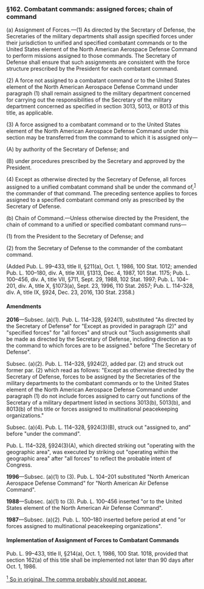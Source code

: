 ### §162. Combatant commands: assigned forces; chain of command ###

(a) Assignment of Forces.—(1) As directed by the Secretary of Defense, the Secretaries of the military departments shall assign specified forces under their jurisdiction to unified and specified combatant commands or to the United States element of the North American Aerospace Defense Command to perform missions assigned to those commands. The Secretary of Defense shall ensure that such assignments are consistent with the force structure prescribed by the President for each combatant command.

(2) A force not assigned to a combatant command or to the United States element of the North American Aerospace Defense Command under paragraph (1) shall remain assigned to the military department concerned for carrying out the responsibilities of the Secretary of the military department concerned as specified in section 3013, 5013, or 8013 of this title, as applicable.

(3) A force assigned to a combatant command or to the United States element of the North American Aerospace Defense Command under this section may be transferred from the command to which it is assigned only—

(A) by authority of the Secretary of Defense; and

(B) under procedures prescribed by the Secretary and approved by the President.

(4) Except as otherwise directed by the Secretary of Defense, all forces assigned to a unified combatant command shall be under the command of,<sup><a href="#162_1_target" name="162_1">1</a></sup> the commander of that command. The preceding sentence applies to forces assigned to a specified combatant command only as prescribed by the Secretary of Defense.

(b) Chain of Command.—Unless otherwise directed by the President, the chain of command to a unified or specified combatant command runs—

(1) from the President to the Secretary of Defense; and

(2) from the Secretary of Defense to the commander of the combatant command.

(Added Pub. L. 99–433, title II, §211(a), Oct. 1, 1986, 100 Stat. 1012; amended Pub. L. 100–180, div. A, title XIII, §1313, Dec. 4, 1987, 101 Stat. 1175; Pub. L. 100–456, div. A, title VII, §711, Sept. 29, 1988, 102 Stat. 1997; Pub. L. 104–201, div. A, title X, §1073(a), Sept. 23, 1996, 110 Stat. 2657; Pub. L. 114–328, div. A, title IX, §924, Dec. 23, 2016, 130 Stat. 2358.)

#### Amendments ####

**2016**—Subsec. (a)(1). Pub. L. 114–328, §924(1), substituted "As directed by the Secretary of Defense" for "Except as provided in paragraph (2)" and "specified forces" for "all forces" and struck out "Such assignments shall be made as directed by the Secretary of Defense, including direction as to the command to which forces are to be assigned." before "The Secretary of Defense".

Subsec. (a)(2). Pub. L. 114–328, §924(2), added par. (2) and struck out former par. (2) which read as follows: "Except as otherwise directed by the Secretary of Defense, forces to be assigned by the Secretaries of the military departments to the combatant commands or to the United States element of the North American Aerospace Defense Command under paragraph (1) do not include forces assigned to carry out functions of the Secretary of a military department listed in sections 3013(b), 5013(b), and 8013(b) of this title or forces assigned to multinational peacekeeping organizations."

Subsec. (a)(4). Pub. L. 114–328, §924(3)(B), struck out "assigned to, and" before "under the command".

Pub. L. 114–328, §924(3)(A), which directed striking out "operating with the geographic area", was executed by striking out "operating within the geographic area" after "all forces" to reflect the probable intent of Congress.

**1996**—Subsec. (a)(1) to (3). Pub. L. 104–201 substituted "North American Aerospace Defense Command" for "North American Air Defense Command".

**1988**—Subsec. (a)(1) to (3). Pub. L. 100–456 inserted "or to the United States element of the North American Air Defense Command".

**1987**—Subsec. (a)(2). Pub. L. 100–180 inserted before period at end "or forces assigned to multinational peacekeeping organizations".

#### Implementation of Assignment of Forces to Combatant Commands ####

Pub. L. 99–433, title II, §214(a), Oct. 1, 1986, 100 Stat. 1018, provided that section 162(a) of this title shall be implemented not later than 90 days after Oct. 1, 1986.

[<sup>1</sup> So in original. The comma probably should not appear.](#162_1)